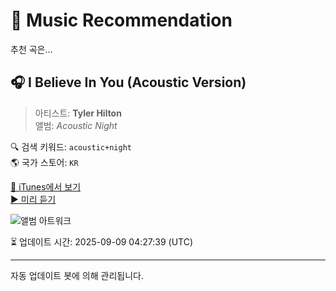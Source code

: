 
# 🎵 Music Recommendation

추천 곡은...

## 🎧 I Believe In You (Acoustic Version)  
> 아티스트: **Tyler Hilton**  
> 앨범: _Acoustic Night_  

🔍 검색 키워드: `acoustic+night`  
🌎 국가 스토어: `KR`

[🔗 iTunes에서 보기](https://music.apple.com/kr/album/i-believe-in-you-acoustic-version/1398992610?i=1398993090&uo=4)  
[▶️ 미리 듣기](https://audio-ssl.itunes.apple.com/itunes-assets/AudioPreview115/v4/7a/1c/49/7a1c49f7-cf73-9c83-0f42-3be7b3e64105/mzaf_13259401324203921346.plus.aac.p.m4a)

![앨범 아트워크](https://is1-ssl.mzstatic.com/image/thumb/Music115/v4/1e/ea/4e/1eea4e48-205e-9631-8f14-2f985cd2e93c/842474181065.jpg/100x100bb.jpg)

⏳ 업데이트 시간: 2025-09-09 04:27:39 (UTC)

---
자동 업데이트 봇에 의해 관리됩니다.
